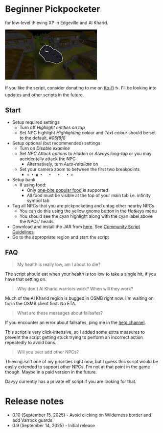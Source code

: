 # Beginner Pickpocketer
for low-level thieving XP in Edgeville and Al Kharid.

![img.png](img.png)

If you like the script, consider donating to me on [Ko-fi](https://ko-fi.com/fruart) ☕. I'll be looking into updates and other scripts in the future.

## Start
- Setup required settings
    - Turn off _Highlight entities on tap_
    - Set NPC highlight _Highlighting colour_ and *Text colour* should be set to the default, _#05f8f8_
- Setup optional (but recommended) settings
  - Turn on _Disable examine_
  - Set _NPC Attack options_ to _Hidden_ or _Always long-tap_ or you may accidentally attack the NPC
    - Alternatively, turn _Auto-retaliate_ on
  - Set your camera zoom to between the first two breakpoints
    - `< • ▣ •   •   •   • >`
- Setup bank
  - If using food:
    - Only [one-bite popular food](https://oldschool.runescape.wiki/w/Food#Popular_foods) is supported
    - All food must be visible at the top of your main tab i.e. infinity symbol tab
- Tag all NPCs that you are pickpocketing and untag other nearby NPCs
  - You can do this using the yellow gnome button in the _Hotkeys_ menu
  - You should see the cyan highlight along with the cyan label above the NPCs' heads
- Download and install the JAR from [here](https://github.com/fru-art/fru-scripts/blob/master/out/artifacts/BeginnerPickpocketerScript.jar).  See [Community Script Guidelines](https://discord.com/channels/736938454478356570/1364978724105355324)
- Go to the appropriate region and start the script

## FAQ
> My health is really low, am I about to die?

The script should eat when your health is too low to take a single hit, if you have that setting on.

> Why don't Al Kharid warriors work? When will they work?

Much of the Al Kharid region is bugged in OSMB right now. I'm waiting on fix in the OSMB client first. No ETA.

> What are these messages about failsafes?

If you encounter an error about failsafes, ping me in the [help channel](https://discordapp.com/channels/736938454478356570/1415051321425526784).

This script is very click-intensive, so I added some extra measures to prevent the script getting stuck trying to perform an incorrect action repeatedly to avoid bans.

> Will you ever add other NPCs?

Thieving isn't one of my priorities right now, but I guess this script would be easily extended to support other NPCs. I'm not at that point in the game though. Maybe in a paid version in the future.

Davyy currently has a private elf script if you are looking for that.

# Release notes
- 0.10 (September 15, 2025) - Avoid clicking on Wilderness border and add Varrock guards
- 0.9 (September 14, 2025) - Initial release